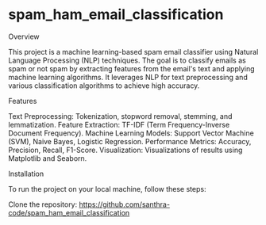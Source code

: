 # spam_ham_email_classification

Overview

This project is a machine learning-based spam email classifier using Natural Language Processing (NLP) techniques. The goal is to classify emails as spam or not spam by extracting features from the email's text and applying machine learning algorithms. It leverages NLP for text preprocessing and various classification algorithms to achieve high accuracy.

Features

Text Preprocessing: Tokenization, stopword removal, stemming, and lemmatization.
Feature Extraction: TF-IDF (Term Frequency-Inverse Document Frequency).
Machine Learning Models: Support Vector Machine (SVM), Naive Bayes, Logistic Regression.
Performance Metrics: Accuracy, Precision, Recall, F1-Score.
Visualization: Visualizations of results using Matplotlib and Seaborn.


Installation

To run the project on your local machine, follow these steps:

Clone the repository:
https://github.com/santhra-code/spam_ham_email_classification

